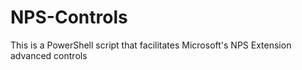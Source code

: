 # NPS-Controls
This is a PowerShell script that facilitates Microsoft's NPS Extension advanced controls 
